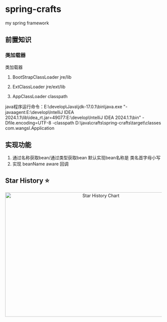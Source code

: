 # spring-crafts
my spring framework

## 前置知识

### 类加载器
 类加载器

1. BootStrapClassLoader jre/lib

2. ExtClassLoader jre/ext/lib

3. AppClassLoader classpath

java程序运行命令：E:\develop\Java\jdk-17.0.1\bin\java.exe "-javaagent:E:\develop\IntelliJ IDEA 2024.1.1\lib\idea_rt.jar=49077:E:\develop\IntelliJ IDEA 2024.1.1\bin" -Dfile.encoding=UTF-8
   -classpath D:\java\crafts\spring-crafts\target\classes com.wangsl.Application

## 实现功能

1. 通过名称获取bean/通过类型获取bean  默认实现bean名称是 类名首字母小写
2. 实现 beanName aware 回调

## Star History ⭐
<div align="center">

<img src="https://api.star-history.com/svg?repos=ColaWsl/spring-crafts&type=Date" width="600" height="400" alt="Star History Chart" valign="middle">

</div>

